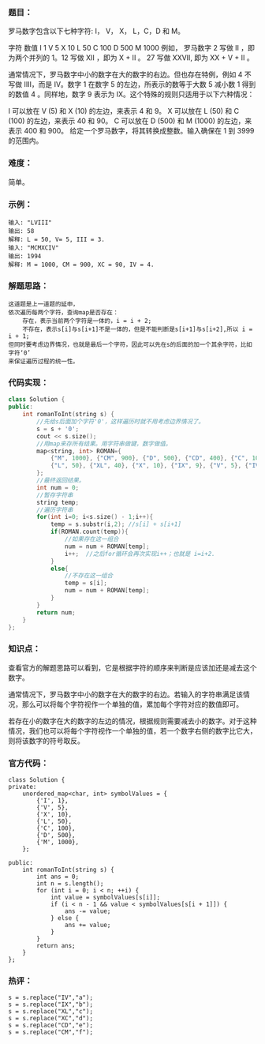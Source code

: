 ### 题目：

罗马数字包含以下七种字符: I， V， X， L，C，D 和 M。

字符          数值
I             1
V             5
X             10
L             50
C             100
D             500
M             1000
例如， 罗马数字 2 写做 II ，即为两个并列的 1。12 写做 XII ，即为 X + II 。 27 写做  XXVII, 即为 XX + V + II 。

通常情况下，罗马数字中小的数字在大的数字的右边。但也存在特例，例如 4 不写做 IIII，而是 IV。数字 1 在数字 5 的左边，所表示的数等于大数 5 减小数 1 得到的数值 4 。同样地，数字 9 表示为 IX。这个特殊的规则只适用于以下六种情况：

I 可以放在 V (5) 和 X (10) 的左边，来表示 4 和 9。
X 可以放在 L (50) 和 C (100) 的左边，来表示 40 和 90。 
C 可以放在 D (500) 和 M (1000) 的左边，来表示 400 和 900。
给定一个罗马数字，将其转换成整数。输入确保在 1 到 3999 的范围内。

### 难度：

简单。

### 示例：

```
输入: "LVIII"
输出: 58
解释: L = 50, V= 5, III = 3.
输入: "MCMXCIV"
输出: 1994
解释: M = 1000, CM = 900, XC = 90, IV = 4.
```

### 解题思路：

```
这道题是上一道题的延申，
依次遍历每两个字符，查询map是否存在：
    存在，表示当前两个字符是一体的，i = i + 2;
    不存在，表示s[i]与s[i+1]不是一体的，但是不能判断是s[i+1]与s[i+2],所以 i = i + 1;
但同时要考虑边界情况，也就是最后一个字符，因此可以先在s的后面的加一个其余字符，比如字符‘0’
来保证遍历过程的统一性。
```

### 代码实现：

```c++
class Solution {
public:
    int romanToInt(string s) {
        //先给s后面加个字符'0'，这样遍历时就不用考虑边界情况了。
        s = s + '0';
        cout << s.size();
        //用map来存所有结果。用字符串做键，数字做值。
        map<string, int> ROMAN={
            {"M", 1000}, {"CM", 900}, {"D", 500}, {"CD", 400}, {"C", 100}, {"XC", 90},
            {"L", 50}, {"XL", 40}, {"X", 10}, {"IX", 9}, {"V", 5}, {"IV", 4},{"I", 1},
        };
        //最终返回结果。
        int num = 0;
        //暂存字符串
        string temp;
        //遍历字符串
        for(int i=0; i<s.size() - 1;i++){
            temp = s.substr(i,2); //s[i] + s[i+1]
            if(ROMAN.count(temp)){  
                //如果存在这一组合
                num = num + ROMAN[temp];
                i++;  //之后for循环会再次实现i++；也就是 i=i+2.
            }
            else{
                //不存在这一组合
                temp = s[i];
                num = num + ROMAN[temp];
            }
        }
        return num;
    }
};
```

### 知识点：

查看官方的解题思路可以看到，它是根据字符的顺序来判断是应该加还是减去这个数字。

通常情况下，罗马数字中小的数字在大的数字的右边。若输入的字符串满足该情况，那么可以将每个字符视作一个单独的值，累加每个字符对应的数值即可。

若存在小的数字在大的数字的左边的情况，根据规则需要减去小的数字。对于这种情况，我们也可以将每个字符视作一个单独的值，若一个数字右侧的数字比它大，则将该数字的符号取反。

### 官方代码：

```
class Solution {
private:
    unordered_map<char, int> symbolValues = {
        {'I', 1},
        {'V', 5},
        {'X', 10},
        {'L', 50},
        {'C', 100},
        {'D', 500},
        {'M', 1000},
    };

public:
    int romanToInt(string s) {
        int ans = 0;
        int n = s.length();
        for (int i = 0; i < n; ++i) {
            int value = symbolValues[s[i]];
            if (i < n - 1 && value < symbolValues[s[i + 1]]) {
                ans -= value;
            } else {
                ans += value;
            }
        }
        return ans;
    }
};
```

### 热评：

```
s = s.replace("IV","a");
s = s.replace("IX","b");
s = s.replace("XL","c");
s = s.replace("XC","d");
s = s.replace("CD","e");
s = s.replace("CM","f");
```

